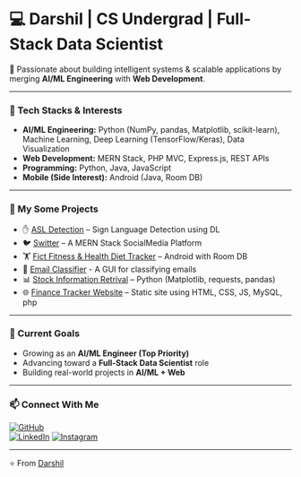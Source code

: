 # 💻 Darshil | CS Undergrad | Full-Stack Data Scientist  

🚀 Passionate about building intelligent systems & scalable applications by merging **AI/ML Engineering** with **Web Development**.  

---

### 🔧 Tech Stacks & Interests  
- **AI/ML Engineering:** Python (NumPy, pandas, Matplotlib, scikit-learn), Machine Learning, Deep Learning (TensorFlow/Keras), Data Visualization  
- **Web Development:** MERN Stack, PHP MVC, Express.js, REST APIs  
- **Programming:** Python, Java, JavaScript  
- **Mobile (Side Interest):** Android (Java, Room DB)  

---
 
### 📂 My Some Projects  
- ✋ [ASL Detection](https://github.com/darshild078/American-Sign-Language-Recognition-Webapp) – Sign Language Detection using DL  
- 🐦 [Switter](https://github.com/darshild078/SocialMediaApp-MERN-Stack) – A MERN Stack SocialMedia Platform  
- 🏋️ [Fict Fitness & Health Diet Tracker](https://github.com/YOUR_USERNAME/Fitness-Health-Diet-Tracker) – Android with Room DB
- 📧 [Email Classifier](https://github.com/darshild078/Email-Classifier-gui) - A GUI for classifying emails  
- 📊 [Stock Information Retrival](https://github.com/darshild078/Stock-Information-Retrival) – Python (Matplotlib, requests, pandas)  
- 🌐 [Finance Tracker Website](https://github.com/YOUR_USERNAME/FICT-Website) – Static site using HTML, CSS, JS, MySQL, php 

---

### 🌟 Current Goals  
- Growing as an **AI/ML Engineer (Top Priority)**  
- Advancing toward a **Full-Stack Data Scientist** role  
- Building real-world projects in **AI/ML + Web**  

---

### 📫 Connect With Me  
[![GitHub](https://img.shields.io/badge/GitHub-181717?style=for-the-badge&logo=github)](https://github.com/darshild078)  
[![LinkedIn](https://img.shields.io/badge/LinkedIn-0A66C2?style=for-the-badge&logo=linkedin&logoColor=white)](https://www.linkedin.com/in/darshild078/)
[![Instagram](https://img.shields.io/badge/Instagram-E4405F?style=for-the-badge&logo=instagram&logoColor=white)](https://instagram.com/darshil_d_078)

---
⭐️ From [Darshil](https://github.com/darshild078)
